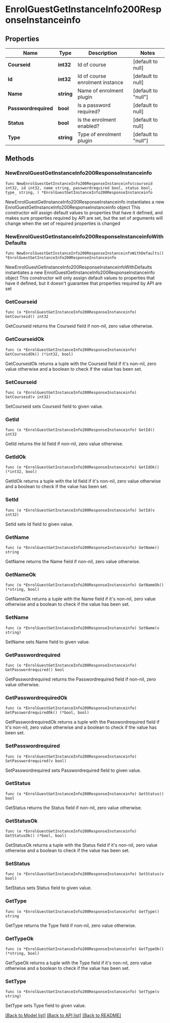 # EnrolGuestGetInstanceInfo200ResponseInstanceinfo

## Properties

Name | Type | Description | Notes
------------ | ------------- | ------------- | -------------
**Courseid** | **int32** | Id of course | [default to null]
**Id** | **int32** | Id of course enrolment instance | [default to null]
**Name** | **string** | Name of enrolment plugin | [default to "null"]
**Passwordrequired** | **bool** | Is a password required? | [default to null]
**Status** | **bool** | Is the enrolment enabled? | [default to null]
**Type** | **string** | Type of enrolment plugin | [default to "null"]

## Methods

### NewEnrolGuestGetInstanceInfo200ResponseInstanceinfo

`func NewEnrolGuestGetInstanceInfo200ResponseInstanceinfo(courseid int32, id int32, name string, passwordrequired bool, status bool, type_ string, ) *EnrolGuestGetInstanceInfo200ResponseInstanceinfo`

NewEnrolGuestGetInstanceInfo200ResponseInstanceinfo instantiates a new EnrolGuestGetInstanceInfo200ResponseInstanceinfo object
This constructor will assign default values to properties that have it defined,
and makes sure properties required by API are set, but the set of arguments
will change when the set of required properties is changed

### NewEnrolGuestGetInstanceInfo200ResponseInstanceinfoWithDefaults

`func NewEnrolGuestGetInstanceInfo200ResponseInstanceinfoWithDefaults() *EnrolGuestGetInstanceInfo200ResponseInstanceinfo`

NewEnrolGuestGetInstanceInfo200ResponseInstanceinfoWithDefaults instantiates a new EnrolGuestGetInstanceInfo200ResponseInstanceinfo object
This constructor will only assign default values to properties that have it defined,
but it doesn't guarantee that properties required by API are set

### GetCourseid

`func (o *EnrolGuestGetInstanceInfo200ResponseInstanceinfo) GetCourseid() int32`

GetCourseid returns the Courseid field if non-nil, zero value otherwise.

### GetCourseidOk

`func (o *EnrolGuestGetInstanceInfo200ResponseInstanceinfo) GetCourseidOk() (*int32, bool)`

GetCourseidOk returns a tuple with the Courseid field if it's non-nil, zero value otherwise
and a boolean to check if the value has been set.

### SetCourseid

`func (o *EnrolGuestGetInstanceInfo200ResponseInstanceinfo) SetCourseid(v int32)`

SetCourseid sets Courseid field to given value.


### GetId

`func (o *EnrolGuestGetInstanceInfo200ResponseInstanceinfo) GetId() int32`

GetId returns the Id field if non-nil, zero value otherwise.

### GetIdOk

`func (o *EnrolGuestGetInstanceInfo200ResponseInstanceinfo) GetIdOk() (*int32, bool)`

GetIdOk returns a tuple with the Id field if it's non-nil, zero value otherwise
and a boolean to check if the value has been set.

### SetId

`func (o *EnrolGuestGetInstanceInfo200ResponseInstanceinfo) SetId(v int32)`

SetId sets Id field to given value.


### GetName

`func (o *EnrolGuestGetInstanceInfo200ResponseInstanceinfo) GetName() string`

GetName returns the Name field if non-nil, zero value otherwise.

### GetNameOk

`func (o *EnrolGuestGetInstanceInfo200ResponseInstanceinfo) GetNameOk() (*string, bool)`

GetNameOk returns a tuple with the Name field if it's non-nil, zero value otherwise
and a boolean to check if the value has been set.

### SetName

`func (o *EnrolGuestGetInstanceInfo200ResponseInstanceinfo) SetName(v string)`

SetName sets Name field to given value.


### GetPasswordrequired

`func (o *EnrolGuestGetInstanceInfo200ResponseInstanceinfo) GetPasswordrequired() bool`

GetPasswordrequired returns the Passwordrequired field if non-nil, zero value otherwise.

### GetPasswordrequiredOk

`func (o *EnrolGuestGetInstanceInfo200ResponseInstanceinfo) GetPasswordrequiredOk() (*bool, bool)`

GetPasswordrequiredOk returns a tuple with the Passwordrequired field if it's non-nil, zero value otherwise
and a boolean to check if the value has been set.

### SetPasswordrequired

`func (o *EnrolGuestGetInstanceInfo200ResponseInstanceinfo) SetPasswordrequired(v bool)`

SetPasswordrequired sets Passwordrequired field to given value.


### GetStatus

`func (o *EnrolGuestGetInstanceInfo200ResponseInstanceinfo) GetStatus() bool`

GetStatus returns the Status field if non-nil, zero value otherwise.

### GetStatusOk

`func (o *EnrolGuestGetInstanceInfo200ResponseInstanceinfo) GetStatusOk() (*bool, bool)`

GetStatusOk returns a tuple with the Status field if it's non-nil, zero value otherwise
and a boolean to check if the value has been set.

### SetStatus

`func (o *EnrolGuestGetInstanceInfo200ResponseInstanceinfo) SetStatus(v bool)`

SetStatus sets Status field to given value.


### GetType

`func (o *EnrolGuestGetInstanceInfo200ResponseInstanceinfo) GetType() string`

GetType returns the Type field if non-nil, zero value otherwise.

### GetTypeOk

`func (o *EnrolGuestGetInstanceInfo200ResponseInstanceinfo) GetTypeOk() (*string, bool)`

GetTypeOk returns a tuple with the Type field if it's non-nil, zero value otherwise
and a boolean to check if the value has been set.

### SetType

`func (o *EnrolGuestGetInstanceInfo200ResponseInstanceinfo) SetType(v string)`

SetType sets Type field to given value.



[[Back to Model list]](../README.md#documentation-for-models) [[Back to API list]](../README.md#documentation-for-api-endpoints) [[Back to README]](../README.md)


